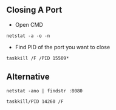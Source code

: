 ## Closing A Port
* Open CMD
```
netstat -a -o -n
```
* Find PID of the port you want to close
```
taskkill /F /PID 15509*
```


## Alternative
```
netstat -ano | findstr :8080
```
```
taskkill/PID 14260 /F
```